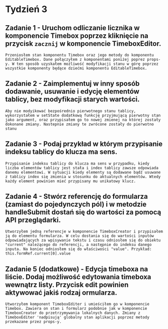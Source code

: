 # Tydzień 3

## Zadanie 1 - Uruchom odliczanie licznika w komponencie Timebox poprzez kliknięcie na przycisk `zacznij` w komponencie TimeboxEditor.

`Przeniosłem stan komponentu Timebox oraz jego metody do komponentu EditableTimebox. Dane połączyłem z komponentami poniżej poprez props-y. W ten sposób uzyskałem możliwość modyfikacji stanu w górę poprzez wszystkie komponenty będące dziećmi komponentu EditableTimebox.`

## Zadanie 2 - Zaimplementuj w inny sposób dodawanie, usuwanie i edycję elementów tablicy, bez modyfikacji starych wartości.
`Aby nie modyikować bezpośrednio pierwotnego stanu tablicy, wykorzystałem w setState dodatkową funkcję przyjmującą pierwotny stan jako argument, oraz przypisałem go to nowej zmienej na której zostały dokonane zmiany. Nastepnie zmiany te zwrócone zostały do pierwotno stanu`

## Zadanie 3 - Podaj przykład w którym przypisanie indeksu tablicy do klucza ma sens.

`Przypisanie indeksu tablicy do klucza ma sens w przypadku, kiedy liczba elementów tablicy jest stała i index tablicy zawsze odpowiada danemu elementowi. W sytuacji kiedy elementy są dodawane bądź usuwane z tablicy index się zmienia w stosunku do aktualnych elementów. Wtedy każdy element powinien mieć przypisany mu unikatowy klucz.`

## Zadanie 4 - Stwórz referencję do formularza (zamiast do pojedynczych pól) i w metodzie handleSubmit dostań się do wartości za pomocą API przeglądarki.

`Utworzyłem jedną referencje w komponencie TimeboxCreator i przypisałem ją do elementu formularza. W celu dostania się do wartości inputów odpowiadających za wpisywanie tekstu i czasu odniosłem się do obiektu "current" należącego do referencji, a następnie do indeksu danego inputa. Na koniec odniosłem się do właściwości "value". Przykład: this.formRef.current[0].value`

## Zadanie 5 (dodatkowe) - Edycja timeboxa na liście. Dodaj możliwość edytowania timeboxa wewnątrz listy. Przycisk edit powinien aktywować jakiś rodzaj ormularza.

`Utworzyłem komponent TimeboxEditer i umieściłem go w komponencie Timebox. Zawiera on stan i formularz podobnie jak w komponencie TimeboxCreator do przetrzymywania lokalnych danych. Zmiany z TimeboxEditer 'nadpisują' globalny stan aplikacji poprzez metody przekazane przez props-y.`